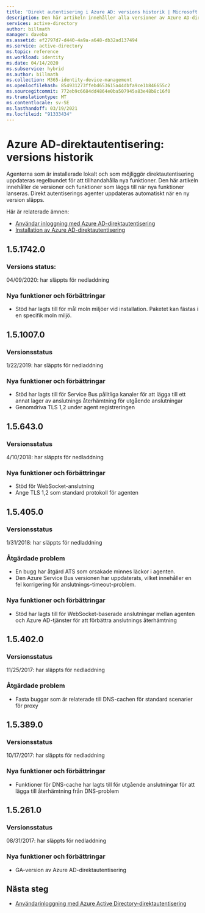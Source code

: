 ```yaml
---
title: 'Direkt autentisering i Azure AD: versions historik | Microsoft Docs'
description: Den här artikeln innehåller alla versioner av Azure AD-direktautentisering
services: active-directory
author: billmath
manager: daveba
ms.assetid: ef2797d7-d440-4a9a-a648-db32ad137494
ms.service: active-directory
ms.topic: reference
ms.workload: identity
ms.date: 04/14/2020
ms.subservice: hybrid
ms.author: billmath
ms.collection: M365-identity-device-management
ms.openlocfilehash: 854931273ffebd653615a44dbfa9ce1b846655c2
ms.sourcegitcommit: 772eb9c6684dd4864e0ba507945a83e48b8c16f0
ms.translationtype: MT
ms.contentlocale: sv-SE
ms.lasthandoff: 03/19/2021
ms.locfileid: "91333434"
---
```

# <a name="azure-ad-pass-through-authentication-agent-version-release-history"></a>Azure AD-direktautentisering: versions historik 
 
Agenterna som är installerade lokalt och som möjliggör direktautentisering uppdateras regelbundet för att tillhandahålla nya funktioner. Den här artikeln innehåller de versioner och funktioner som läggs till när nya funktioner lanseras. Direkt autentiserings agenter uppdateras automatiskt när en ny version släpps. 

Här är relaterade ämnen: 

- [Användar inloggning med Azure AD-direktautentisering](how-to-connect-pta.md) 
- [Installation av Azure AD-direktautentisering](how-to-connect-pta-quick-start.md) 

## <a name="1517420"></a>1.5.1742.0
### <a name="release-status"></a>Versions status: 
04/09/2020: har släppts för nedladdning

### <a name="new-features-and-improvements"></a>Nya funktioner och förbättringar

- Stöd har lagts till för mål moln miljöer vid installation. Paketet kan fästas i en specifik moln miljö.



## <a name="1510070"></a>1.5.1007.0 
### <a name="release-status"></a>Versionsstatus 
1/22/2019: har släppts för nedladdning  
### <a name="new-features-and-improvements"></a>Nya funktioner och förbättringar 
- Stöd har lagts till för Service Bus pålitliga kanaler för att lägga till ett annat lager av anslutnings återhämtning för utgående anslutningar 
- Genomdriva TLS 1,2 under agent registreringen 

## <a name="156430"></a>1.5.643.0 
### <a name="release-status"></a>Versionsstatus 
4/10/2018: har släppts för nedladdning  
### <a name="new-features-and-improvements"></a>Nya funktioner och förbättringar 
- Stöd för WebSocket-anslutning 
- Ange TLS 1,2 som standard protokoll för agenten 
 
## <a name="154050"></a>1.5.405.0 
### <a name="release-status"></a>Versionsstatus 
1/31/2018: har släppts för nedladdning  
### <a name="fixed-issues"></a>Åtgärdade problem 
- En bugg har åtgärd ATS som orsakade minnes läckor i agenten. 
- Den Azure Service Bus versionen har uppdaterats, vilket innehåller en fel korrigering för anslutnings-timeout-problem. 
### <a name="new-features-and-improvements"></a>Nya funktioner och förbättringar 
- Stöd har lagts till för WebSocket-baserade anslutningar mellan agenten och Azure AD-tjänster för att förbättra anslutnings återhämtning

## <a name="154020"></a>1.5.402.0 
### <a name="release-status"></a>Versionsstatus 
11/25/2017: har släppts för nedladdning  
### <a name="fixed-issues"></a>Åtgärdade problem 
- Fasta buggar som är relaterade till DNS-cachen för standard scenarier för proxy 
 
## <a name="153890"></a>1.5.389.0 
### <a name="release-status"></a>Versionsstatus 
10/17/2017: har släppts för nedladdning  
### <a name="new-features-and-improvements"></a>Nya funktioner och förbättringar 
- Funktioner för DNS-cache har lagts till för utgående anslutningar för att lägga till återhämtning från DNS-problem 
 
## <a name="152610"></a>1.5.261.0 
### <a name="release-status"></a>Versionsstatus 
08/31/2017: har släppts för nedladdning  
### <a name="new-features-and-improvements"></a>Nya funktioner och förbättringar 
- GA-version av Azure AD-direktautentisering 

## <a name="next-steps"></a>Nästa steg

- [Användarinloggning med Azure Active Directory-direktautentisering](how-to-connect-pta.md)
